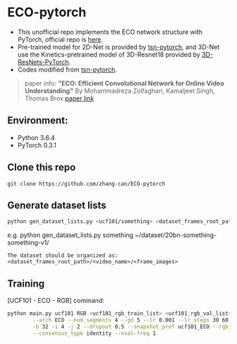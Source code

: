 # ECO-pytorch

* This unofficial repo implements the ECO network structure with PyTorch, official repo is [here](https://github.com/mzolfaghari/ECO-efficient-video-understanding).
* Pre-trained model for 2D-Net is provided by [tsn-pytorch](https://github.com/yjxiong/tsn-pytorch), and 3D-Net use the Kinetics-pretrained model of 3D-Resnet18 provided by [3D-ResNets-PyTorch](https://github.com/kenshohara/3D-ResNets-PyTorch).
* Codes modified from [tsn-pytorch](https://github.com/yjxiong/tsn-pytorch).

> paper info:
> **"ECO: Efficient Convolutional Network for Online Video Understanding"**
> By Mohammadreza Zolfaghari, Kamaljeet Singh, Thomas Brox
> [paper link](https://arxiv.org/pdf/1804.09066.pdf)

## Environment:
* Python 3.6.4
* PyTorch 0.3.1

## Clone this repo

```
git clone https://github.com/zhang-can/ECO-pytorch
```

## Generate dataset lists

```bash
python gen_dataset_lists.py <ucf101/something> <dataset_frames_root_path>
```
e.g. python gen_dataset_lists.py something ~/dataset/20bn-something-something-v1/

```
The dataset should be organized as:
<dataset_frames_root_path>/<video_name>/<frame_images>
```

## Training

[UCF101 - ECO - RGB] command:

```bash
python main.py ucf101 RGB <ucf101_rgb_train_list> <ucf101_rgb_val_list> \
        --arch ECO --num_segments 4 --gd 5 --lr 0.001 --lr_steps 30 60 --epochs 80 \
        -b 32 -i 4 -j 2 --dropout 0.5 --snapshot_pref ucf101_ECO --rgb_prefix img_ \
        --consensus_type identity --eval-freq 1
```